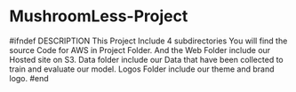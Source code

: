 # MushroomLess-Project
#ifndef DESCRIPTION
 This Project Include 4 subdirectories
You will find the source Code for AWS in Project Folder.
And the Web Folder include our Hosted site on S3.
Data folder include our Data that have been collected to train and evaluate our model. 
Logos Folder include our theme and brand logo.
#end
